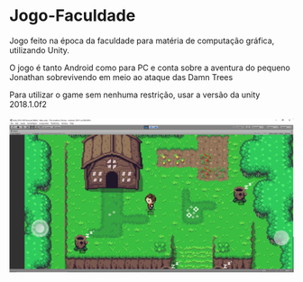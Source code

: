 # Jogo-Faculdade

<p> Jogo feito na época da faculdade para matéria de computação gráfica, utilizando Unity. </b> </p>
<p> O jogo é tanto Android como para PC e conta sobre a aventura do pequeno Jonathan sobrevivendo em meio ao ataque das Damn Trees </b> </p>
Para utilizar o game sem nenhuma restrição, usar a versão da unity 2018.1.0f2
</br>
</br>

<img align="right" src="https://github.com/pedromartins1035/Jogo-Faculdade/blob/main/jogo1.png"/>
